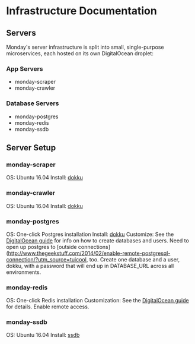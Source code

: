 # Infrastructure Documentation

## Servers

Monday's server infrastructure is split into small, single-purpose microservices, each hosted on its own DigitalOcean droplet:

### App Servers

- monday-scraper
- monday-crawler

### Database Servers

- monday-postgres
- monday-redis
- monday-ssdb

## Server Setup

### monday-scraper

OS: Ubuntu 16.04
Install: [dokku](http://dokku.viewdocs.io/dokku~v0.10.3/getting-started/installation/)

### monday-crawler

OS: Ubuntu 16.04
Install: [dokku](http://dokku.viewdocs.io/dokku~v0.10.3/getting-started/installation/)

### monday-postgres

OS: One-click Postgres installation
Install: [dokku](http://dokku.viewdocs.io/dokku~v0.10.3/getting-started/installation/)
Customize: See the [DigitalOcean guide](https://www.digitalocean.com/community/tutorials/how-to-install-and-use-postgresql-on-ubuntu-16-04) for info on how to create databases and users. Need to open up postgres to [outside connections](http://www.thegeekstuff.com/2014/02/enable-remote-postgresql-connection/?utm_source=tuicool, too. Create one database and a user, dokku, with a password that will end up in DATABASE_URL across all environments.

### monday-redis

OS: One-click Redis installation
Customization: See the [DigitalOcean guide](https://www.digitalocean.com/community/tutorials/how-to-use-the-redis-one-click-application) for details. Enable remote access.

### monday-ssdb

OS: Ubuntu 16.04
Install: [ssdb](http://ssdb.io/docs/install.html)